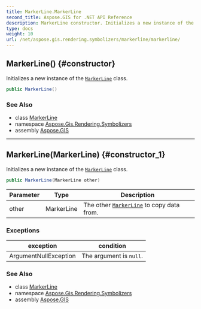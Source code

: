 ```yaml
---
title: MarkerLine.MarkerLine
second_title: Aspose.GIS for .NET API Reference
description: MarkerLine constructor. Initializes a new instance of the MarkerLine class.
type: docs
weight: 10
url: /net/aspose.gis.rendering.symbolizers/markerline/markerline/
---
```

## MarkerLine() {#constructor}

Initializes a new instance of the [`MarkerLine`](../) class.

```csharp
public MarkerLine()
```

### See Also

* class [MarkerLine](../)
* namespace [Aspose.Gis.Rendering.Symbolizers](../../markerline/)
* assembly [Aspose.GIS](../../../)

---

## MarkerLine(MarkerLine) {#constructor_1}

Initializes a new instance of the [`MarkerLine`](../) class.

```csharp
public MarkerLine(MarkerLine other)
```

| Parameter | Type | Description |
| --- | --- | --- |
| other | MarkerLine | The other [`MarkerLine`](../) to copy data from. |

### Exceptions

| exception | condition |
| --- | --- |
| ArgumentNullException | The argument is `null`. |

### See Also

* class [MarkerLine](../)
* namespace [Aspose.Gis.Rendering.Symbolizers](../../markerline/)
* assembly [Aspose.GIS](../../../)


